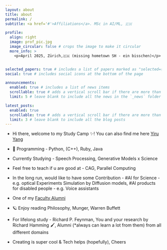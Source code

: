 ```yaml
---
layout: about
title: about
permalink: /
subtitle: <a href='#'>Affiliations</a>. MSc in AI/ML, 🇨🇭

profile:
  align: right
  image: prof_pic.jpg
  image_circular: false # crops the image to make it circular
  more_info: >
    <p>April 2025, Zürich,🇨🇭 (missing hometown SH - ein bisschen)</p>


selected_papers: true # includes a list of papers marked as "selected={true}"
social: true # includes social icons at the bottom of the page

announcements:
  enabled: true # includes a list of news items
  scrollable: true # adds a vertical scroll bar if there are more than 3 news items
  limit: 5 # leave blank to include all the news in the `_news` folder

latest_posts:
  enabled: true
  scrollable: true # adds a vertical scroll bar if there are more than 3 new posts items
  limit: 3 # leave blank to include all the blog posts
--- 
```

- Hi there, welcome to my Study Camp ✨! You can also find me here [Yiru Yang](https://www.linkedin.com/in/yiru-yang-420ab1198/)
- 📍 Programming - Python, (C++), Ruby, Java
- Currently Studying - Speech Processing, Generative Models x Science
- Feel free to teach if u are good at - CAG, Parallel Computing

- In the long run, would like to have some Contribution - #AI for Science - e.g. optical Experiments Simulation by Diffusion models, #AI products for disabled people - e.g. Voice assistants 

- One of my [Faculty Alumni](https://en.wikipedia.org/wiki/Zhu_Min_(economist))
- 🪐 Enjoy reading Philosophy, Munger, Warren Buffett

- For lifelong study - Richard P. Feynman, You and your research by Richard Hamming 🖌️, Alumni (*always can learn a lot from them) from all different domains

- Creating is super cool & Tech helps (hopefully), Cheers


<div style="height: 7.5rem;"></div>
